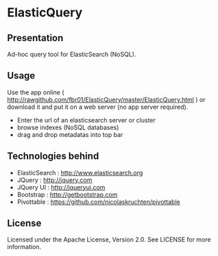 ElasticQuery
============
Presentation
--------
Ad-hoc query tool for ElasticSearch (NoSQL).

Usage
--------
Use the app online ( http://rawgithub.com/fbr01/ElasticQuery/master/ElasticQuery.html ) or download it and put it on a web server (no app server required).

* Enter the url of an elasticsearch server or cluster
* browse indexes (NoSQL databases)
* drag and drop metadatas into top bar

Technologies behind
--------
* ElasticSearch : http://www.elasticsearch.org
* JQuery : http://jquery.com
* JQuery UI : http://jqueryui.com
* Bootstrap : http://getbootstrap.com
* Pivottable : https://github.com/nicolaskruchten/pivottable

License
--------
Licensed under the Apache License, Version 2.0. See LICENSE for more information.
